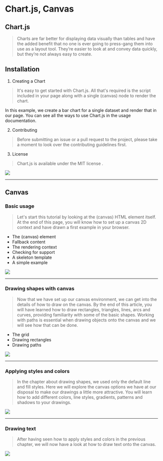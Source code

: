 # Chart.js, Canvas
## Chart.js
> Charts are far better for displaying data visually than tables and have the added benefit that no one is ever going to press-gang them into use as a layout tool. They’re easier to look at and convey data quickly, but they’re not always easy to create.

## Installation
1. Creating a Chart
> It's easy to get started with Chart.js. All that's required is the script included in your page along with a single (canvas) node to render the chart.

In this example, we create a bar chart for a single dataset and render that in our page. You can see all the ways to use Chart.js in the usage documentation.

2. Contributing
> Before submitting an issue or a pull request to the project, please take a moment to look over the contributing guidelines first.

3. License 
> Chart.js is available under the MIT license .


![](https://cdn.mos.cms.futurecdn.net/S5bicwPe8vbP9nt3iwAwwi.jpg)

<hr>


## Canvas

### Basic usage
> Let's start this tutorial by looking at the (canvas) HTML element itself. At the end of this page, you will know how to set up a canvas 2D context and have drawn a first example in your browser.

- The (canvas) element
- Fallback content
- The rendering context
- Checking for support
- A skeleton template
- A simple example

![](https://beaver.instructure.com/courses/670/files/219/preview?verifier=Hd6tSX9LqwQtE878nM1mPNfDtuz3v8kRwfRWdehG)

<hr>

### Drawing shapes with canvas
> Now that we have set up our canvas environment, we can get into the details of how to draw on the canvas. By the end of this article, you will have learned how to draw rectangles, triangles, lines, arcs and curves, providing familiarity with some of the basic shapes. Working with paths is essential when drawing objects onto the canvas and we will see how that can be done.

- The grid
- Drawing rectangles
- Drawing paths

![](https://jimbaca.com/wp-content/uploads/2019/08/skia.png)

<hr>

### Applying styles and colors
> In the chapter about drawing shapes, we used only the default line and fill styles. Here we will explore the canvas options we have at our disposal to make our drawings a little more attractive. You will learn how to add different colors, line styles, gradients, patterns and shadows to your drawings.

![](https://i.ytimg.com/vi/gtQ_A3imzsg/maxresdefault.jpg)

<hr>


### Drawing text
> After having seen how to apply styles and colors in the previous chapter, we will now have a look at how to draw text onto the canvas.

![](https://miro.medium.com/max/1504/1*zBmPXOCJe--ayOKj2u2miw.gif)
